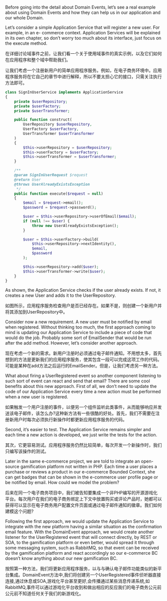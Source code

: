 Before going into the detail about Domain Events, let’s see a real example about using Domain Events and how they can help us in our application and our whole Domain.

Let’s consider a simple Application Service that will register a new user. For example, in an e- commerce context. Application Services will be explained in its own chapter, so don’t worry too much about its interface, just focus on the execute method.



在详细讨论域事件之前，让我们看一个关于使用域事件的真实示例，以及它们如何在应用程序和整个域中帮助我们。

让我们考虑一个注册新用户的简单应用程序服务。例如，在电子商务环境中。应用程序服务将在它自己的章节中进行解释，所以不要太担心它的接口，只需关注执行方法即可。

```php
class SignInUserService implements ApplicationService
{
    private $userRepository;
    private $userFactory;
    private $userTransformer;

    public function construct( 
        UserRepository $userRepository, 
        UserFactory $userFactory, 
        UserTransformer $userTransformer
    )
    {
        $this->userRepository = $userRepository;
        $this->userFactory = $userFactory;
        $this->userTransformer = $userTransformer;
    }

    /**
    @param SignInUserRequest $request
    @return User
    @throws UserAlreadyExistsException
     */
    public function execute($request = null)
    {
        $email = $request->email();
        $password = $request->password();

        $user = $this->userRepository->userOfEmail($email);
        if (null !== $user) {
            throw new UserAlreadyExistsException();
        }

        $user = $this->userFactory->build(
            $this->userRepository->nextIdentity(),
            $email,
            $password
        );

        $this->userRepository->add($user);
        $this->userTransformer->write($user);
    }
}
```

As shown, the Application Service checks if the user already exists. If not, it creates a new User and adds it to the UserRepository.

如图所示，应用程序服务检查用户是否已经存在。如果不是，则创建一个新用户并将其添加到UserRepository中。

Consider now a new requirement. A new user must be notified by email when registered. Without thinking too much, the first approach coming to mind is updating our Application Service to include a piece of code that would do the job. Probably some sort of EmailSender that would be run after the add method. However, let’s consider another approach.

现在考虑一个新的需求。新用户注册时必须通过电子邮件通知。不用想太多，首先想到的方法是更新我们的应用程序服务，使其包含一段可以完成这项工作的代码。可能是某种在add方法之后运行的EmailSender。但是，让我们考虑另一种方法。

What about firing a UserRegistered event so another component listening to such sort of event can react and send that email? There are some cool benefits about this new approach. First of all, we don’t need to update the code of our Application Service every time a new action must be performed when a new user is registered.

如果触发一个用户注册的事件，以便另一个组件监听此类事件，从而能够响应并发送该电子邮件，该怎么办?这种新方法有一些很酷的好处。首先，我们不需要在注册新用户时每次必须执行新操作时都更新应用程序服务的代码。

Second, it’s easier to test. The Application Service remains simpler and each time a new action is developed, we just write the tests for the action.

其次，它更容易测试。应用程序服务仍然比较简单，每次开发一个新操作时，我们只编写该操作的测试。

Later in the same e-commerce project, we are told to integrate an open-source gamification platform not written in PHP. Each time a user places a purchase or reviews a product in our e-commerce Bounded Context, she can get badges that can be shown in the e-commerce user profile page or be notified by email. How could we model the problem?

后来在同一个电子商务项目中，我们被告知要集成一个非PHP编写的开源游戏化平台。每次用户在我们的电子商务绑定上下文中放置购买或评论产品时，她都可以获得可以显示在电子商务用户配置文件页面或通过电子邮件通知的徽章。我们如何建模这个问题?

Following the first approach, we would update the Application Service to integrate with the new platform having a similar situation as the confirmation email feature. With the DomainEvent approach, we would create another listener for the UserRegistered event that will connect directly, by REST or SOA, to the gamification platform or even better, would spread it through some messaging system, such as RabbitMQ, so that event can be received by the gamification platform and react accordingly so our e-commerce BC doesn’t know anything about our new gamification BC.

按照第一种方法，我们将更新应用程序服务，以与与确认电子邮件功能类似的新平台集成。DomainEvent方法中,我们将创建另一个UserRegistered事件侦听器直接连接,通过休息或SOA,游戏化平台甚至更好,会传播通过某些消息传递系统,如RabbitMQ,事件可以通过游戏化平台收到和做出相应的反应我们的电子商务公元前公元前不知道任何关于我们的新游戏化。

